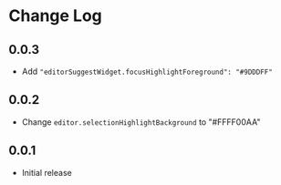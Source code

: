 # Change Log

## 0.0.3

- Add `"editorSuggestWidget.focusHighlightForeground": "#9DDDFF"`

## 0.0.2

- Change `editor.selectionHighlightBackground` to "#FFFF00AA"

## 0.0.1

- Initial release
